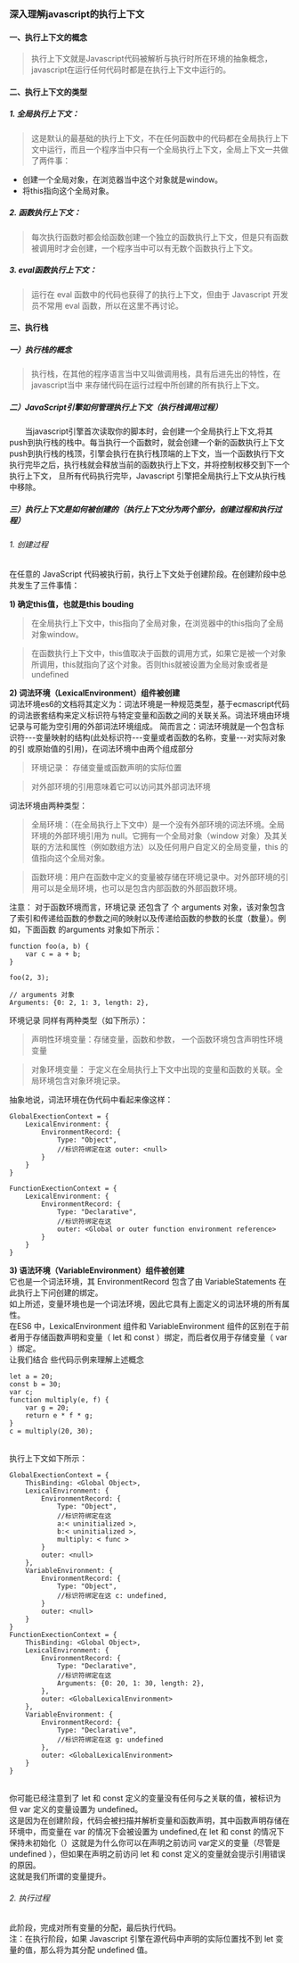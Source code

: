 ### 深入理解javascript的执行上下文

#### 一、执行上下文的概念
> 执行上下文就是Javascript代码被解析与执行时所在环境的抽象概念，javascript在运行任何代码时都是在执行上下文中运行的。

#### 二、执行上下文的类型
##### 1. 全局执行上下文：
> 这是默认的最基础的执行上下文，不在任何函数中的代码都在全局执行上下文中运行，而且一个程序当中只有一个全局执行上下文，全局上下文一共做了两件事：
 * 创建一个全局对象，在浏览器当中这个对象就是window。
 * 将this指向这个全局对象。

##### 2. 函数执行上下文：
> 每次执行函数时都会给函数创建一个独立的函数执行上下文，但是只有函数被调用时才会创建，一个程序当中可以有无数个函数执行上下文。
##### 3. eval函数执行上下文：
> 运行在 eval 函数中的代码也获得了的执行上下文，但由于 Javascript 开发员不常用 eval 函数，所以在这里不再讨论。

#### 三、执行栈
##### 一）执行栈的概念
> 执行栈，在其他的程序语言当中又叫做调用栈，具有后进先出的特性，在javascript当中 来存储代码在运行过程中所创建的所有执行上下文。
##### 二）JavaScript引擎如何管理执行上下文（执行栈调用过程）
&emsp;&emsp;当javascript引擎首次读取你的脚本时，会创建一个全局执行上下文,将其push到执行栈的栈中。每当执行一个函数时，就会创建一个新的函数执行上下文push到执行栈的栈顶，引擎会执行在执行栈顶端的上下文，当一个函数执行下文执行完毕之后，执行栈就会释放当前的函数执行上下文，并将控制权移交到下一个执行上下文， 旦所有代码执行完毕，Javascript 引擎把全局执行上下文从执行栈中移除。
##### 三）执行上下文是如何被创建的（执行上下文分为两个部分，创建过程和执行过程）
###### 1. 创建过程 
在任意的 JavaScript 代码被执行前，执行上下文处于创建阶段。在创建阶段中总共发生了三件事情：

<b>1) 确定this值，也就是this bouding</b>
> 在全局执行上下文中，this指向了全局对象，在浏览器中的this指向了全局对象window。

> 在函数执行上下文中，this值取决于函数的调用方式，如果它是被一个对象所调用，this就指向了这个对象。否则this就被设置为全局对象或者是undefined

<b>2) 词法环境（LexicalEnvironment）组件被创建</b>
<br>词法环境es6的文档将其定义为：词法环境是一种规范类型，基于ecmascript代码的词法嵌套结构来定义标识符与特定变量和函数之间的关联关系。词法环境由环境记录与可能为空引用的外部词法环境组成。
简而言之：词法环境就是一个包含标识符---变量映射的结构(此处标识符---变量或者函数的名称，变量---对实际对象的引 或原始值的引用)，在词法环境中由两个组成部分
> 环境记录： 存储变量或函数声明的实际位置

> 对外部环境的引用意味着它可以访问其外部词法环境

词法环境由两种类型：
> 全局环境：（在全局执行上下文中）是一个没有外部环境的词法环境。全局环境的外部环境引用为 null。它拥有一个全局对象（window 对象）及其关联的方法和属性（例如数组方法）以及任何用户自定义的全局变量，this 的值指向这个全局对象。

> 函数环境：用户在函数中定义的变量被存储在环境记录中。对外部环境的引用可以是全局环境，也可以是包含内部函数的外部函数环境。

注意： 对于函数环境而言，环境记录 还包含了 个 arguments 对象，该对象包含了索引和传递给函数的参数之间的映射以及传递给函数的参数的长度（数量）。例如，下面函数
的arguments 对象如下所示：
```
function foo(a, b) {
    var c = a + b;
}

foo(2, 3);

// arguments 对象
Arguments: {0: 2, 1: 3, length: 2},
```
环境记录 同样有两种类型（如下所示）：
> 声明性环境变量：存储变量，函数和参数， 一个函数环境包含声明性环境变量

> 对象环境变量： 于定义在全局执行上下文中出现的变量和函数的关联。全局环境包含对象环境记录。

抽象地说，词法环境在伪代码中看起来像这样：
```
GlobalExectionContext = {
    LexicalEnvironment: {
        EnvironmentRecord: {
            Type: "Object",
            //标识符绑定在这 outer: <null>
        }
    }
}

FunctionExectionContext = {
    LexicalEnvironment: {
        EnvironmentRecord: {
            Type: "Declarative",
            //标识符绑定在这
            outer: <Global or outer function environment reference>
        }
    }
}
```
<b>3) 语法环境（VariableEnvironment）组件被创建</b>
<br>它也是一个词法环境，其 EnvironmentRecord 包含了由 VariableStatements 在此执行上下问创建的绑定。
<br>如上所述，变量环境也是一个词法环境，因此它具有上面定义的词法环境的所有属性。
<br>在ES6 中，LexicalEnvironment 组件和 VariableEnvironment 组件的区别在于前者用于存储函数声明和变量（ let 和 const ）绑定，而后者仅用于存储变量（ var ）绑定。
<br>让我们结合 些代码示例来理解上述概念
```
let a = 20;
const b = 30;
var c;
function multiply(e, f) {
    var g = 20;
    return e * f * g;
}
c = multiply(20, 30);
```
<br>执行上下文如下所示：
```
GlobalExectionContext = {
    ThisBinding: <Global Object>,
    LexicalEnvironment: {
        EnvironmentRecord: {
            Type: "Object",
            //标识符绑定在这
            a:< uninitialized >,
            b:< uninitialized >, 
            multiply: < func >
        }
        outer: <null>
    },
    VariableEnvironment: {
        EnvironmentRecord: {
            Type: "Object",
            //标识符绑定在这 c: undefined,
        }
        outer: <null>
    }
}
FunctionExectionContext = {
    ThisBinding: <Global Object>,
    LexicalEnvironment: {
        EnvironmentRecord: {
            Type: "Declarative",
            //标识符绑定在这
            Arguments: {0: 20, 1: 30, length: 2},
        },
        outer: <GlobalLexicalEnvironment>
    },
    VariableEnvironment: {
        EnvironmentRecord: {
            Type: "Declarative",
            //标识符绑定在这 g: undefined
        },
        outer: <GlobalLexicalEnvironment>
    }
}
```
<br>你可能已经注意到了 let 和 const 定义的变量没有任何与之关联的值，被标识为 <uninitialized >但 var 定义的变量设置为 undefined。
<br>这是因为在创建阶段，代码会被扫描并解析变量和函数声明，其中函数声明存储在环境中，而变量在 var 的情况下会被设置为 undefined,在 let 和 const 的情况下保持未初始化（）这就是为什么你可以在声明之前访问 var定义的变量（尽管是 undefined ），但如果在声明之前访问 let 和 const 定义的变量就会提示引用错误的原因。
<br>这就是我们所谓的变量提升。

###### 2. 执行过程
此阶段，完成对所有变量的分配，最后执行代码。
<br>注：在执行阶段，如果 Javascript 引擎在源代码中声明的实际位置找不到 let 变量的值，那么将为其分配 undefined 值。
